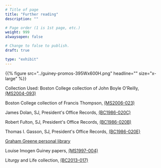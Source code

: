```yaml
---
# Title of page
title: "Further reading"
description: ""

# Page order (1 is 1st page, etc.)
weight: 999
alwaysopen: false

# Change to false to publish.
draft: true

type: "exhibit"
---
```



{{% figure src="../guiney-promos-395Wx600H.png" headline="" size="x-large" %}}

Collection Used: Boston College collection of John Boyle O'Reilly, [(MS2004-093)](https://bc-primo.hosted.exlibrisgroup.com/permalink/f/1jdnfk3/ALMA-BC21344683520001021)  

Boston College collection of Francis Thompson, [(MS2006-023)](https://bc-primo.hosted.exlibrisgroup.com/permalink/f/1jdnfk3/ALMA-BC21352762990001021)

James Dolan, SJ, President's Office Records, [(BC1986-020C)](https://bc-primo.hosted.exlibrisgroup.com/permalink/f/1jdnfk3/ALMA-BC21331160510001021)

Robert Fulton, SJ, President's Office Records, [(BC1986-020B)](https://bc-primo.hosted.exlibrisgroup.com/permalink/f/1jdnfk3/ALMA-BC21331143280001021)

Thomas I. Gasson, SJ, President's Office Records, [(BC1986-020E)](https://bc-primo.hosted.exlibrisgroup.com/permalink/f/1jdnfk3/ALMA-BC21331141970001021)

[Graham Greene personal library](bclib.bc.edu/libsearch/burns/collection/Greene+Library)

Louise Imogen Guiney papers, [(MS1997-004)](https://bc-primo.hosted.exlibrisgroup.com/permalink/f/1jdnfk3/ALMA-BC21371394130001021)

Liturgy and Life collection, [(BC2013-017)](https://bc-primo.hosted.exlibrisgroup.com/permalink/f/1jdnfk3/ALMA-BC21440260550001021)
